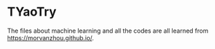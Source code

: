 # TYaoTry
The files about machine learning and all the codes are all learned from https://morvanzhou.github.io/.
